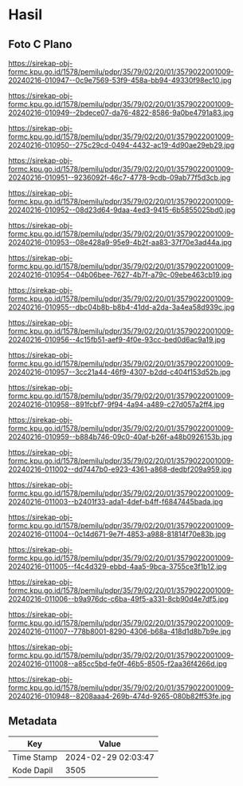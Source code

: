 # Hasil

## Foto C Plano

https://sirekap-obj-formc.kpu.go.id/1578/pemilu/pdpr/35/79/02/20/01/3579022001009-20240216-010947--0c9e7569-53f9-458a-bb94-49330f98ec10.jpg

https://sirekap-obj-formc.kpu.go.id/1578/pemilu/pdpr/35/79/02/20/01/3579022001009-20240216-010949--2bdece07-da76-4822-8586-9a0be4791a83.jpg

https://sirekap-obj-formc.kpu.go.id/1578/pemilu/pdpr/35/79/02/20/01/3579022001009-20240216-010950--275c29cd-0494-4432-ac19-4d90ae29eb29.jpg

https://sirekap-obj-formc.kpu.go.id/1578/pemilu/pdpr/35/79/02/20/01/3579022001009-20240216-010951--9236092f-46c7-4778-9cdb-09ab77f5d3cb.jpg

https://sirekap-obj-formc.kpu.go.id/1578/pemilu/pdpr/35/79/02/20/01/3579022001009-20240216-010952--08d23d64-9daa-4ed3-9415-6b5855025bd0.jpg

https://sirekap-obj-formc.kpu.go.id/1578/pemilu/pdpr/35/79/02/20/01/3579022001009-20240216-010953--08e428a9-95e9-4b2f-aa83-37f70e3ad44a.jpg

https://sirekap-obj-formc.kpu.go.id/1578/pemilu/pdpr/35/79/02/20/01/3579022001009-20240216-010954--04b06bee-7627-4b7f-a79c-09ebe463cb19.jpg

https://sirekap-obj-formc.kpu.go.id/1578/pemilu/pdpr/35/79/02/20/01/3579022001009-20240216-010955--dbc04b8b-b8b4-41dd-a2da-3a4ea58d939c.jpg

https://sirekap-obj-formc.kpu.go.id/1578/pemilu/pdpr/35/79/02/20/01/3579022001009-20240216-010956--4c15fb51-aef9-4f0e-93cc-bed0d6ac9a19.jpg

https://sirekap-obj-formc.kpu.go.id/1578/pemilu/pdpr/35/79/02/20/01/3579022001009-20240216-010957--3cc21a44-46f9-4307-b2dd-c404f153d52b.jpg

https://sirekap-obj-formc.kpu.go.id/1578/pemilu/pdpr/35/79/02/20/01/3579022001009-20240216-010958--891fcbf7-9f94-4a94-a489-c27d057a2ff4.jpg

https://sirekap-obj-formc.kpu.go.id/1578/pemilu/pdpr/35/79/02/20/01/3579022001009-20240216-010959--b884b746-09c0-40af-b26f-a48b0926153b.jpg

https://sirekap-obj-formc.kpu.go.id/1578/pemilu/pdpr/35/79/02/20/01/3579022001009-20240216-011002--dd7447b0-e923-4361-a868-dedbf209a959.jpg

https://sirekap-obj-formc.kpu.go.id/1578/pemilu/pdpr/35/79/02/20/01/3579022001009-20240216-011003--b2401f33-ada1-4def-b4ff-f6847445bada.jpg

https://sirekap-obj-formc.kpu.go.id/1578/pemilu/pdpr/35/79/02/20/01/3579022001009-20240216-011004--0c14d671-9e7f-4853-a988-81814f70e83b.jpg

https://sirekap-obj-formc.kpu.go.id/1578/pemilu/pdpr/35/79/02/20/01/3579022001009-20240216-011005--f4c4d329-ebbd-4aa5-9bca-3755ce3f1b12.jpg

https://sirekap-obj-formc.kpu.go.id/1578/pemilu/pdpr/35/79/02/20/01/3579022001009-20240216-011006--b9a976dc-c6ba-49f5-a331-8cb90d4e7df5.jpg

https://sirekap-obj-formc.kpu.go.id/1578/pemilu/pdpr/35/79/02/20/01/3579022001009-20240216-011007--778b8001-8290-4306-b68a-418d1d8b7b9e.jpg

https://sirekap-obj-formc.kpu.go.id/1578/pemilu/pdpr/35/79/02/20/01/3579022001009-20240216-011008--a85cc5bd-fe0f-46b5-8505-f2aa36f4266d.jpg

https://sirekap-obj-formc.kpu.go.id/1578/pemilu/pdpr/35/79/02/20/01/3579022001009-20240216-010948--8208aaa4-269b-474d-9265-080b82ff53fe.jpg


## Metadata

| Key        | Value               |
| ---------- | ------------------- |
| Time Stamp | 2024-02-29 02:03:47 |
| Kode Dapil | 3505                |



